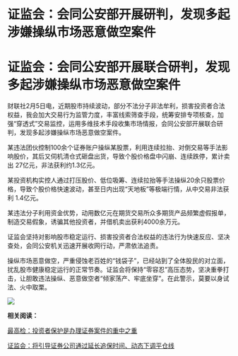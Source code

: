 # 证监会：会同公安部开展研判，发现多起涉嫌操纵市场恶意做空案件

# 证监会：会同公安部开展联合研判，发现多起涉嫌操纵市场恶意做空案件

财联社2月5日电，近期股市持续波动，部分不法分子非法牟利，损害投资者合法权益，我会加大交易行为监管力度，丰富线索筛查手段，统筹安排专项核查，加强“穿透式”交易监控，运用多维技术手段收集市场情报，会同公安部开展联合研判，发现多起涉嫌操纵市场恶意做空案件。

某违法团伙控制100余个证券账户操纵某股票，利用连续拉抬、对倒交易等手法影响股价，其后又伺机清仓式砸盘出货，导致个股价格盘中闪崩、连续跌停，累计卖出
27亿元，非法获利约1.3亿元。

某投资机构实控人通过打压股价、低位吸筹、连续拉抬等手法操纵20余只股票价格，导致个股价格快速波动，甚至日内出现“天地板”等极端行情，从中交易非法获利
1.4亿元。

某违法分子利用资金优势，动用数亿元在期货交易所众多期货产品频繁虚假报单，制造交易假象，诱骗其他投资者，并借机卖出获利4000余万元。

证监会坚持对影响股市稳定运行、损害投资者合法权益的违法行为快速反应、坚决查处，会同公安机关迅速开展收网行动，严肃依法追责。

操纵市场恶意做空，严重侵蚀老百姓的“钱袋子”，已经站到了全体股民的对立面，扰乱股市健康稳定运行的正常节奏。证监会将保持“零容忍”高压态势，坚决重拳打击，让胆敢违法操纵、恶意做空者“倾家荡产、牢底坐穿”。在此警示，莫要以身试法、火中取栗。

![](https://inews.gtimg.com/news_bt/O6hZdQzoS8r6NTfMFJbOohuK2xLTqipQms06rZuPjmpEsAA/1000)

**相关阅读：**

[最高检：投资者保护是办理证券案件的重中之重](https://news.qq.com/rain/a/20240204A02C9N00)

[证监会：将引导证券公司通过延长追保时间、动态下调平仓线](https://news.qq.com/rain/a/20240205A08DFC00)

